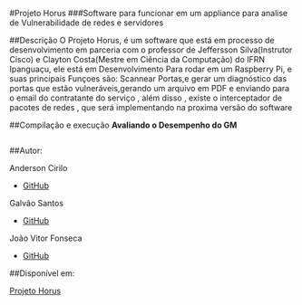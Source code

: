 #Projeto Horus
###Software para funcionar em um appliance para analise de Vulnerabilidade de redes e servidores

##Descrição
O Projeto Horus, é um software que está em processo de desenvolvimento em parceria com o professor de Jeffersson Silva(Instrutor Cisco) e  Clayton Costa(Mestre em Ciência da Computação) do IFRN Ipanguaçu, ele  está em Desenvolvimento Para rodar em um Raspberry Pi, e suas principais Funçoes são: Scannear  Portas,e gerar um diagnóstico das portas que estão vulneráveis,gerando um arquivo em PDF e  enviando para o email do contratante do serviço , além disso , existe o interceptador de pacotes de redes , que será implementando na proxima versão do software


##Compilação e execução
**Avaliando o Desempenho do GM**
```shell

```

##Autor:

Anderson Cirilo 
 
 - [GitHub](https://github.com/Vectro26)


Galvão Santos

- [GitHub](https://github.com/SuperMeatBoyFury)


João Vitor Fonseca

- [GitHub](https://github.com/vitor177)


##Disponível em:

[Projeto Horus](https://github.com/Vectro26/ProjetoHorus)
